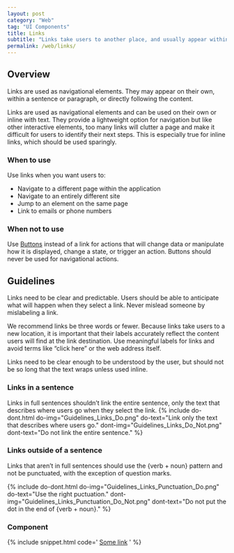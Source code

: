 ```yaml
---
layout: post
category: "Web"
tag: "UI Components"
title: Links
subtitle: "Links take users to another place, and usually appear within or directly following a sentence."
permalink: /web/links/
---
```


## Overview
Links are used as navigational elements. They may appear on their own, within a sentence or paragraph, or directly following the content.

Links are used as navigational elements and can be used on their own or inline with text. They provide a lightweight option for navigation but like other interactive elements, too many links will clutter a page and make it difficult for users to identify their next steps. This is especially true for inline links, which should be used sparingly.

### When to use

Use links when you want users to:
- Navigate to a different page within the application
- Navigate to an entirely different site
- Jump to an element on the same page
- Link to emails or phone numbers

### When not to use

Use [Buttons](../buttons/) instead of a link for actions that will change data or manipulate how it is displayed, change a state, or trigger an action. Buttons should never be used for navigational actions.

## Guidelines
Links need to be clear and predictable. Users should be able to anticipate what will happen when they select a link. Never mislead someone by mislabeling a link.

We recommend links be three words or fewer. Because links take users to a new location, it is important that their labels accurately reflect the content users will find at the link destination. Use meaningful labels for links and avoid terms like “click here” or the web address itself.

Links need to be clear enough to be understood by the user, but should not be so long that the text wraps unless used inline.

### Links in a sentence
Links in full sentences shouldn’t link the entire sentence, only the text that describes where users go when they select the link.
{% include do-dont.html 
  do-img="Guidelines_Links_Do.png"
  do-text="Link only the text that describes where users go."
  dont-img="Guidelines_Links_Do_Not.png"
  dont-text="Do not link the entire sentence."
%}

### Links outside of a sentence
Links that aren’t in full sentences should use the {verb + noun} pattern and not be punctuated, with the exception of question marks.

{% include do-dont.html 
  do-img="Guidelines_Links_Punctuation_Do.png"
  do-text="Use the right puctuation."
  dont-img="Guidelines_Links_Punctuation_Do_Not.png"
  dont-text="Do not put the dot in the end of {verb + noun}."
%}

### Component
{% include snippet.html code='
<a href="#">Some link</a>
' %}
